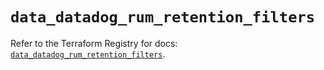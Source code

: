 # `data_datadog_rum_retention_filters`

Refer to the Terraform Registry for docs: [`data_datadog_rum_retention_filters`](https://registry.terraform.io/providers/datadog/datadog/3.60.0/docs/data-sources/rum_retention_filters).
